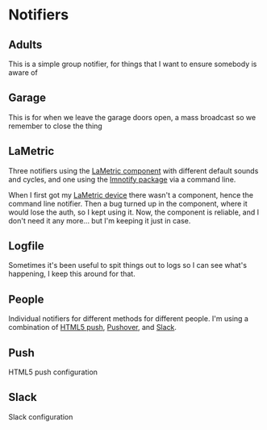 # Notifiers

## Adults

This is a simple group notifier, for things that I want to ensure somebody is aware of 

## Garage

This is for when we leave the garage doors open, a mass broadcast so we remember to close the thing

## LaMetric

Three notifiers using the [LaMetric component](https://home-assistant.io/components/notify.lametric/) with different default sounds and cycles, and one using the [lmnotify package](https://github.com/keans/lmnotify) via a command line.

When I first got my [LaMetric device](https://lametric.com/) there wasn't a component, hence the command line notifier. Then a bug turned up in the component, where it would lose the auth, so I kept using it. Now, the component is reliable, and I don't need it any more... but I'm keeping it just in case.

## Logfile

Sometimes it's been useful to spit things out to logs so I can see what's happening, I keep this around for that.

## People

Individual notifiers for different methods for different people. I'm using a combination of [HTML5 push](https://home-assistant.io/components/notify.html5/), [Pushover](https://home-assistant.io/components/notify.pushover/), and [Slack](https://home-assistant.io/components/notify.slack/).

## Push

HTML5 push configuration

## Slack

Slack configuration

